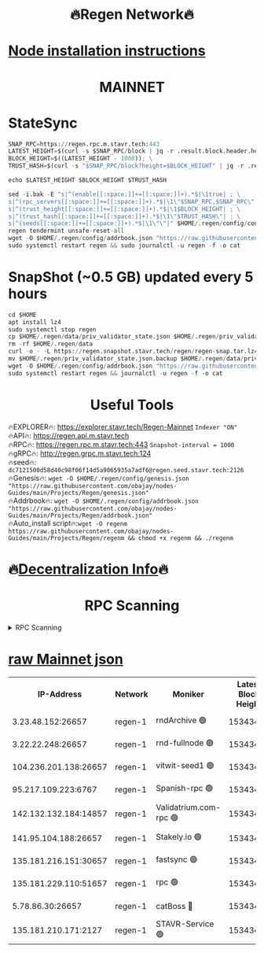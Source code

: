 <h1 align="center"> 🔥Regen Network🔥</h1>

[Node installation instructions](https://github.com/obajay/nodes-Guides/tree/main/Projects/Regen)
=
<h1 align="center"> MAINNET</h1>

# StateSync
```python
SNAP_RPC=https://regen.rpc.m.stavr.tech:443
LATEST_HEIGHT=$(curl -s $SNAP_RPC/block | jq -r .result.block.header.height); \
BLOCK_HEIGHT=$((LATEST_HEIGHT - 1000)); \
TRUST_HASH=$(curl -s "$SNAP_RPC/block?height=$BLOCK_HEIGHT" | jq -r .result.block_id.hash)

echo $LATEST_HEIGHT $BLOCK_HEIGHT $TRUST_HASH

sed -i.bak -E "s|^(enable[[:space:]]+=[[:space:]]+).*$|\1true| ; \
s|^(rpc_servers[[:space:]]+=[[:space:]]+).*$|\1\"$SNAP_RPC,$SNAP_RPC\"| ; \
s|^(trust_height[[:space:]]+=[[:space:]]+).*$|\1$BLOCK_HEIGHT| ; \
s|^(trust_hash[[:space:]]+=[[:space:]]+).*$|\1\"$TRUST_HASH\"| ; \
s|^(seeds[[:space:]]+=[[:space:]]+).*$|\1\"\"|" $HOME/.regen/config/config.toml
regen tendermint unsafe-reset-all
wget -O $HOME/.regen/config/addrbook.json "https://raw.githubusercontent.com/obajay/nodes-Guides/main/Projects/Regen/addrbook.json"
sudo systemctl restart regen && sudo journalctl -u regen -f -o cat
```
# SnapShot (~0.5 GB) updated every 5 hours
```python
cd $HOME
apt install lz4
sudo systemctl stop regen
cp $HOME/.regen/data/priv_validator_state.json $HOME/.regen/priv_validator_state.json.backup
rm -rf $HOME/.regen/data
curl -o - -L https://regen.snapshot.stavr.tech/regen/regen-snap.tar.lz4 | lz4 -c -d - | tar -x -C $HOME/.regen --strip-components 2
mv $HOME/.regen/priv_validator_state.json.backup $HOME/.regen/data/priv_validator_state.json
wget -O $HOME/.regen/config/addrbook.json "https://raw.githubusercontent.com/obajay/nodes-Guides/main/Projects/Regen/addrbook.json"
sudo systemctl restart regen && journalctl -u regen -f -o cat
```

 <h1 align="center"> Useful Tools</h1>

🔥EXPLORER🔥:     https://explorer.stavr.tech/Regen-Mainnet        `Indexer "ON"` \
🔥API🔥:          https://regen.api.m.stavr.tech \
🔥RPC🔥:          https://regen.rpc.m.stavr.tech:443              `Snapshot-interval = 1000` \
🔥gRPC🔥:         http://regen.grpc.m.stavr.tech:124 \
🔥seed🔥:      `dc7121500d58d40c98f06f14d5a9065935a7adf6@regen.seed.stavr.tech:2126` \
🔥Genesis🔥:   `wget -O $HOME/.regen/config/genesis.json "https://raw.githubusercontent.com/obajay/nodes-Guides/main/Projects/Regen/genesis.json"` \
🔥Addrbook🔥:  `wget -O $HOME/.regen/config/addrbook.json "https://raw.githubusercontent.com/obajay/nodes-Guides/main/Projects/Regen/addrbook.json"` \
🔥Auto_install script🔥:`wget -O regenm https://raw.githubusercontent.com/obajay/nodes-Guides/main/Projects/Regen/regenm && chmod +x regenm && ./regenm`

🔥[Decentralization Info](https://github.com/obajay/StateSync-snapshots/tree/main/Projects/Regen/Decentralization)🔥
=
<h1 align="center"> RPC Scanning</h1>

<details>
<summary>RPC Scanning</summary>

<h2 align="center"> We scan nodes in real time every 4 hours. And we provide the final result of RPC endpoints.
We cannot influence the operation of these nodes in any way. </h2>


```python
If Voting Power is higher than 0 --> then the Node is a validator of the network and may be subject to attack and be a potential threat to the chain.
```
```python
We marked such validators with a red symbol
```

</details>

[raw Mainnet json](https://rpc-check.regenm.stavr.tech/regenm/rpc-regenm-result.json)
=


<table><tr><th>IP-Address</th><th>Network</th><th>Moniker</th><th>Latest Block Height</th><th>Earliest Block Height</th><th>Catching Up</th><th>Tx Index</th><th>Voting Power</th><th>Scan Time</th></tr><tr><td>3.23.48.152:26657</td><td>regen-1</td><td>rndArchive 🟢</td><td>15343462</td><td>1</td><td>False</td><td>on</td><td>0</td><td>2024-03-29T20:09:31.849985765UTC</td></tr><tr><td>3.22.22.248:26657</td><td>regen-1</td><td>rnd-fullnode 🟢</td><td>15343460</td><td>4134001</td><td>False</td><td>on</td><td>0</td><td>2024-03-29T20:09:18.945674943UTC</td></tr><tr><td>104.236.201.138:26657</td><td>regen-1</td><td>vitwit-seed1 🟢</td><td>15343446</td><td>8943001</td><td>False</td><td>on</td><td>0</td><td>2024-03-29T20:08:00.114852481UTC</td></tr><tr><td>95.217.109.223:6767</td><td>regen-1</td><td>Spanish-rpc 🟢</td><td>15343477</td><td>10068001</td><td>False</td><td>on</td><td>0</td><td>2024-03-29T20:11:02.213665357UTC</td></tr><tr><td>142.132.132.184:14857</td><td>regen-1</td><td>Validatrium.com-rpc 🟢</td><td>15343478</td><td>11175001</td><td>False</td><td>on</td><td>0</td><td>2024-03-29T20:11:06.551847756UTC</td></tr><tr><td>141.95.104.188:26657</td><td>regen-1</td><td>Stakely.io 🟢</td><td>15343456</td><td>13442501</td><td>False</td><td>on</td><td>0</td><td>2024-03-29T20:08:59.572808874UTC</td></tr><tr><td>135.181.216.151:30657</td><td>regen-1</td><td>fastsync 🟢</td><td>15343467</td><td>14457001</td><td>False</td><td>off</td><td>0</td><td>2024-03-29T20:10:04.721072090UTC</td></tr><tr><td>135.181.229.110:51657</td><td>regen-1</td><td>rpc 🟢</td><td>15343454</td><td>14844001</td><td>False</td><td>on</td><td>0</td><td>2024-03-29T20:08:44.983419209UTC</td></tr><tr><td>5.78.86.30:26657</td><td>regen-1</td><td>catBoss 🔴</td><td>15343490</td><td>15237401</td><td>False</td><td>on</td><td>10360202428</td><td>2024-03-29T20:12:16.681483323UTC</td></tr><tr><td>135.181.210.171:2127</td><td>regen-1</td><td>STAVR-Service 🟢</td><td>15343493</td><td>15340001</td><td>False</td><td>on</td><td>0</td><td>2024-03-29T20:12:33.982933199UTC</td></tr></table>